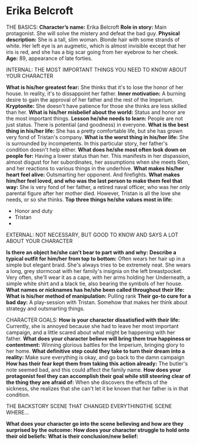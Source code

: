 Erika Belcroft
==============

THE BASICS:
**Character’s name:** Erika Belcroft
**Role in story:** Main protagonist. She will solve the mistery and defeat the bad guy.
**Physical description:** She is a tall, slim woman. Blonde hair with some strands of white. Her left eye is an augmetic, which is almost invisible except that her iris is red, and she has a big scar going from her eyebrow to her cheek.
**Age:** 89, appearance of late forties.

INTERNAL: THE MOST IMPORTANT THINGS YOU NEED TO KNOW ABOUT YOUR CHARACTER

**What is his/her greatest fear:** She thinks that it's to lose the honor of her house. In reality, it's to dissappoint her father.
**Inner motivation:** A burning desire to gain the approval of her father and the rest of the Imperium.
**Kryptonite:** She doesn't have patience for those she thinks are less skilled than her.
**What is his/her misbelief about the world:** Status and honor are the most important things.
**Lesson he/she needs to learn:** People are not just status. There is potential (and goodness) in everyone.
**What is the best thing in his/her life:** She has a pretty comfortable life, but she has grown very fond of Tristan's company.
**What is the worst thing in his/her life:** She is surrounded by incompetents. In this particular story, her father's condition doesn't help either.
**What does he/she most often look down on people for:** Having a lower status than her. This manifests in her dispassion, almost disgust for her subordinates, her assumptions when she meets Rien, and her reactions to various things in the underhive.
**What makes his/her heart feel alive:** Outsmarting her opponent. And firefights.
**What makes him/her feel loved, and who was the last person to make them feel that way:** She is very fond of her father, a retired naval officer, who was her only parental figure after her mother died. However, Tristan is all the love she needs, or so she thinks. 
**Top three things he/she values most in life:** 
 - Honor and duty
 - Tristan
 - 

EXTERNAL: NOT NECESSARY, BUT GOOD TO KNOW AND SAYS A LOT ABOUT YOUR CHARACTER

**Is there an object he/she can’t bear to part with and why:** 
**Describe a typical outfit for him/her from top to bottom:** Often wears her hair up in a simple but elegant braid. She's always tries to be extremely neat. She wears a long, grey stormcoat with her family's insignia on the left breastpocket. Very often, she'll wear it as a cape, with her arms holding her Underneath, a simple white shirt and a black tie, also bearing the symbols of her house.
**What names or nicknames has he/she been called throughout their life:** 
**What is his/her method of manipulation:** Pulling rank
**Their go-to cure for a bad day:** A play-session with Tristan. Somehow that makes her think about strategy and outsmarting things.

CHARACTER GOALS:
**How is your character dissatisfied with their life:** Currently, she is annoyed because she had to leave her most important campaign, and a little scared about what might be happening with her father.
**What does your character believe will bring them true happiness or contentment:** Winning glorious battles for the Imperium, bringing glory to her home.
**What definitive step could they take to turn their dream into a reality:** Make sure everything is okay, and go back to the damn campaign
**How has their fear kept them from taking this action already:** The butler's note seemed bad, and this could affect the family name.
**How does your protagonist feel they can accomplish their goal while still steering clear of the thing they are afraid of:** When she discovers the effects of the sickness, she realizes that she can't let it be known that her father is in that condition.

THE BACKSTORY SCENE THAT CHANGED EVERYTHINGTHE SCENE WHERE...

**What does your character go into the scene believing and how are they surprised by the outcome:** 
**How does your character struggle to hold onto their old beliefs:**
**What is their conclusion/new belief:**

